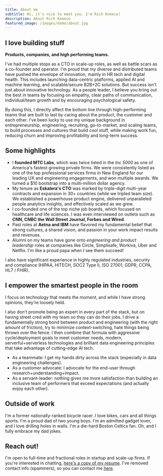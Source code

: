 ```yaml
---
title: About me
subtitle: Hi, it's nice to meet you. I'm Rich Kneece!
description: About Rich Kneece
featured_image: /images/demo/about.jpg
---
```


## I love building stuff

**Products, companies, and high performing teams.**

I've had multiple stops as a CTO in scale-up roles, as well as battle scars as a co-founder and operator. I'm proud that my diverse and distributed teams have pushed the envelope of innovation, mainly in HR tech and digital health. This includes launching data-centric platforms, applied AI and machine learning, and scalable/secure B2B+2C solutions. But success isn't just about innovative technology. As a people leader, I believe you bring out the best in teams by focusing on empathy, clear paths of communication, individual/team growth and by encouraging psychological safety. 

By doing this, I directly affect the bottom line through high-performing teams that are built to last by caring about the product, the customer and each other. I've been lucky to use my unique background in entrepreneurship, engineering, recruiting, go-to-market, and scaling teams, to build processes and cultures that build cool stuff, while making work fun, reducing churn and improving profitability and long-term success.

## Some highlights

* I **founded MTC Labs**, which was twice listed in the *Inc 5000* as one of America's fastest growing private firms. We were consistently listed as one of the top professional services firms in New England for our leading UX and engineering engagements, and won multiple awards. We turned a $10 bootstrap into a multi-million dollar agency.
* My tenure as **Eskalera's CTO** was marked by triple-digit multi-year contracts and expansion in 30+ countries (while we tripled team size). We established a powerhouse product engine, delivered unparalleled people analytics insights, and effectively scaled as we grew.
* I co-founded one of the top niche job boards, which focused on healthcare and life sciences. I was even interviewed on outlets such as **CNN, CNBC the Wall Street Journal, Forbes and Wired**.
* Past roles at **Aetna and IBM** have flavored my fundamental belief that strong cultures, a shared vision, and passion in your work impact results and revenues.
* Alumni on my teams have gone onto *engineering and product leadership* roles at companies like Circle, Simplisafe, Workiva, Uber and Netflix. I'm like a proud papa when I see them succeed!

I also have significant experience in highly regulated industries, security and compliance (HIPAA, HITECH, SOC2 Type II, ISO 27001, GDPR, CCPA, HL7 / FHIR).

## I empower the smartest people in the room

I focus on technology that meets the moment, and while I have strong opinions, they're loosely held. 

I also don't promote being an expert in every part of the stack, but on having street cred with my team so they can do their jobs. I drive a fundamentally strong bond between product and engineering (with the right amount of friction), try to minimize context-switching, hate things being thrown over the fence. I then combine that formula with aggressive cycle/deployment goals to meet customer needs, modern, serverful+serverless technologies and brilliant data engineering principles that take advantage of cutting-edge AI tech.

* As a teammate: I get my hands dirty across the stack (especially in data engineering challenges).
* As a customer advocate: I advocate for the end-user through research+understanding+impact.
* As a servant-leader: nothing gives me more satisfaction than building an inclusive team of performers that exceed expectations (and actually enjoy each other).

## Outside of work

I'm a former nationally-ranked bicycle racer. I love bikes, cars and all things sports. I'm a proud dad of two young boys. I'm an admitted gadget lover, and I love drilling holes in walls. I'm a die-hard Boston Celtics fan. Oh, and I fully embrace my dad jokes.

## Reach out!

I'm open to full-time and fractional roles in startup and scale-up firms. If you're interested in chatting, [here's a copy of my resume](/_resources/Kneece_Resume_3.01_2025_01_GEN_NCI.pdf). I've removed contact info (spammers), so you can contact me [here](/contact).

